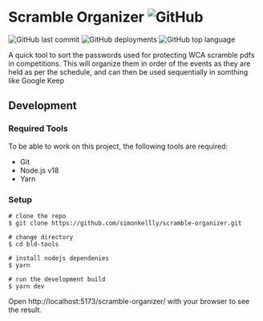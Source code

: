 # Scramble Organizer ![GitHub](https://img.shields.io/github/license/simonkellly/scramble-organizer)

![GitHub last commit](https://img.shields.io/github/last-commit/simonkellly/scramble-organizerr)
![GitHub deployments](https://img.shields.io/github/deployments/simonkellly/scramble-organizer/github-pages)
![GitHub top language](https://img.shields.io/github/languages/top/simonkellly/scramble-organizer)

A quick tool to sort the passwords used for protecting WCA scramble pdfs in competitions. This will organize them in order of the events as they are held as per the schedule, and can then be used sequentially in somthing like Google Keep

## Development

### Required Tools
To be able to work on this project, the following tools are required:

- Git
- Node.js v18
- Yarn

### Setup

```
# clone the repo
$ git clone https://github.com/simonkellly/scramble-organizer.git

# change directory
$ cd bld-tools

# install nodejs dependenies
$ yarn

# run the development build
$ yarn dev
```
Open http://localhost:5173/scramble-organizer/ with your browser to see the result.

